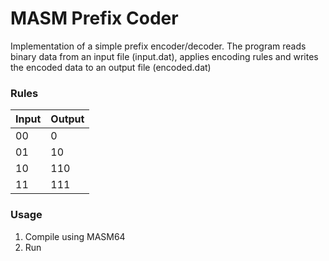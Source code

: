# MASM Prefix Coder

Implementation of a simple prefix encoder/decoder. The program reads binary data from an input file (input.dat), applies encoding rules and writes the encoded data to an output file (encoded.dat)

### Rules

| Input | Output |
|-------|--------|
| 00    | 0      |
| 01    | 10     |
| 10    | 110    |
| 11    | 111    |

### Usage

1. Compile using MASM64
2. Run
